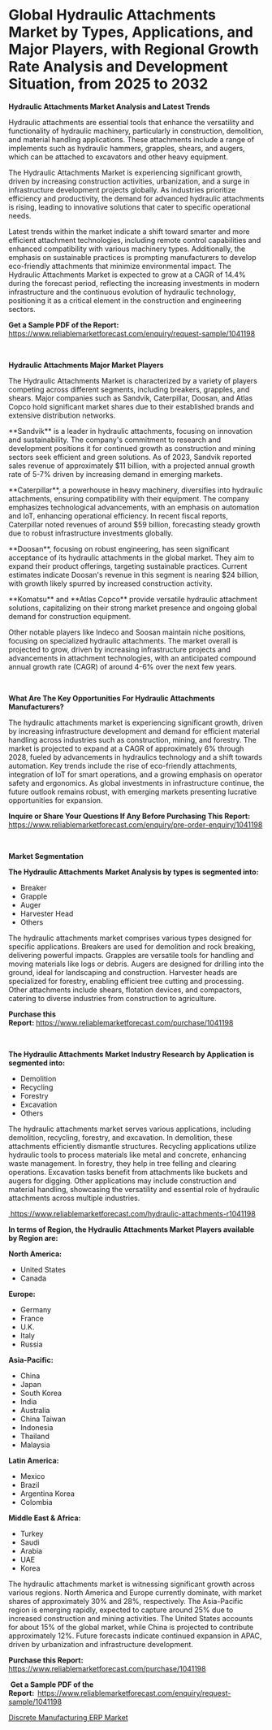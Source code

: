 <p><h1>Global Hydraulic Attachments Market by Types, Applications, and Major Players, with Regional Growth Rate Analysis and Development Situation, from 2025 to 2032</h1></p><p><strong>Hydraulic Attachments Market Analysis and Latest Trends</strong></p>
<p><p>Hydraulic attachments are essential tools that enhance the versatility and functionality of hydraulic machinery, particularly in construction, demolition, and material handling applications. These attachments include a range of implements such as hydraulic hammers, grapples, shears, and augers, which can be attached to excavators and other heavy equipment. </p><p>The Hydraulic Attachments Market is experiencing significant growth, driven by increasing construction activities, urbanization, and a surge in infrastructure development projects globally. As industries prioritize efficiency and productivity, the demand for advanced hydraulic attachments is rising, leading to innovative solutions that cater to specific operational needs.</p><p>Latest trends within the market indicate a shift toward smarter and more efficient attachment technologies, including remote control capabilities and enhanced compatibility with various machinery types. Additionally, the emphasis on sustainable practices is prompting manufacturers to develop eco-friendly attachments that minimize environmental impact. The Hydraulic Attachments Market is expected to grow at a CAGR of 14.4% during the forecast period, reflecting the increasing investments in modern infrastructure and the continuous evolution of hydraulic technology, positioning it as a critical element in the construction and engineering sectors.</p></p>
<p><strong>Get a Sample PDF of the Report:&nbsp;</strong> <a href="https://www.reliablemarketforecast.com/enquiry/request-sample/1041198?utm_campaign=2320&utm_medium=2&utm_source=Github&utm_content=ia&utm_term=06032025&utm_id=hydraulic-attachments">https://www.reliablemarketforecast.com/enquiry/request-sample/1041198</a></p>
<p>&nbsp;</p>
<p><strong>Hydraulic Attachments Major Market Players</strong></p>
<p><p>The Hydraulic Attachments Market is characterized by a variety of players competing across different segments, including breakers, grapples, and shears. Major companies such as Sandvik, Caterpillar, Doosan, and Atlas Copco hold significant market shares due to their established brands and extensive distribution networks.</p><p>**Sandvik** is a leader in hydraulic attachments, focusing on innovation and sustainability. The company's commitment to research and development positions it for continued growth as construction and mining sectors seek efficient and green solutions. As of 2023, Sandvik reported sales revenue of approximately $11 billion, with a projected annual growth rate of 5-7% driven by increasing demand in emerging markets.</p><p>**Caterpillar**, a powerhouse in heavy machinery, diversifies into hydraulic attachments, ensuring compatibility with their equipment. The company emphasizes technological advancements, with an emphasis on automation and IoT, enhancing operational efficiency. In recent fiscal reports, Caterpillar noted revenues of around $59 billion, forecasting steady growth due to robust infrastructure investments globally.</p><p>**Doosan**, focusing on robust engineering, has seen significant acceptance of its hydraulic attachments in the global market. They aim to expand their product offerings, targeting sustainable practices. Current estimates indicate Doosan's revenue in this segment is nearing $24 billion, with growth likely spurred by increased construction activity.</p><p>**Komatsu** and **Atlas Copco** provide versatile hydraulic attachment solutions, capitalizing on their strong market presence and ongoing global demand for construction equipment. </p><p>Other notable players like Indeco and Soosan maintain niche positions, focusing on specialized hydraulic attachments. The market overall is projected to grow, driven by increasing infrastructure projects and advancements in attachment technologies, with an anticipated compound annual growth rate (CAGR) of around 4-6% over the next few years.</p></p>
<p>&nbsp;</p>
<p><strong>What Are The Key Opportunities For Hydraulic Attachments Manufacturers?</strong></p>
<p><p>The hydraulic attachments market is experiencing significant growth, driven by increasing infrastructure development and demand for efficient material handling across industries such as construction, mining, and forestry. The market is projected to expand at a CAGR of approximately 6% through 2028, fueled by advancements in hydraulics technology and a shift towards automation. Key trends include the rise of eco-friendly attachments, integration of IoT for smart operations, and a growing emphasis on operator safety and ergonomics. As global investments in infrastructure continue, the future outlook remains robust, with emerging markets presenting lucrative opportunities for expansion.</p></p>
<p><strong>Inquire or Share Your Questions If Any Before Purchasing This Report:</strong> <a href="https://www.reliablemarketforecast.com/enquiry/pre-order-enquiry/1041198?utm_campaign=2320&utm_medium=2&utm_source=Github&utm_content=ia&utm_term=06032025&utm_id=hydraulic-attachments">https://www.reliablemarketforecast.com/enquiry/pre-order-enquiry/1041198</a></p>
<p>&nbsp;</p>
<p><strong>Market Segmentation</strong></p>
<p><strong>The Hydraulic Attachments Market Analysis by types is segmented into:</strong></p>
<p><ul><li>Breaker</li><li>Grapple</li><li>Auger</li><li>Harvester Head</li><li>Others</li></ul></p>
<p><p>The hydraulic attachments market comprises various types designed for specific applications. Breakers are used for demolition and rock breaking, delivering powerful impacts. Grapples are versatile tools for handling and moving materials like logs or debris. Augers are designed for drilling into the ground, ideal for landscaping and construction. Harvester heads are specialized for forestry, enabling efficient tree cutting and processing. Other attachments include shears, flotation devices, and compactors, catering to diverse industries from construction to agriculture.</p></p>
<p><strong>Purchase this Report:&nbsp;</strong><a href="https://www.reliablemarketforecast.com/purchase/1041198?utm_campaign=2320&utm_medium=2&utm_source=Github&utm_content=ia&utm_term=06032025&utm_id=hydraulic-attachments">https://www.reliablemarketforecast.com/purchase/1041198</a></p>
<p>&nbsp;</p>
<p><strong>The Hydraulic Attachments Market Industry Research by Application is segmented into:</strong></p>
<p><ul><li>Demolition</li><li>Recycling</li><li>Forestry</li><li>Excavation</li><li>Others</li></ul></p>
<p><p>The hydraulic attachments market serves various applications, including demolition, recycling, forestry, and excavation. In demolition, these attachments efficiently dismantle structures. Recycling applications utilize hydraulic tools to process materials like metal and concrete, enhancing waste management. In forestry, they help in tree felling and clearing operations. Excavation tasks benefit from attachments like buckets and augers for digging. Other applications may include construction and material handling, showcasing the versatility and essential role of hydraulic attachments across multiple industries.</p></p>
<p><a href="https://www.reliablemarketforecast.com/hydraulic-attachments-r1041198?utm_campaign=2320&utm_medium=2&utm_source=Github&utm_content=ia&utm_term=06032025&utm_id=hydraulic-attachments">&nbsp;https://www.reliablemarketforecast.com/hydraulic-attachments-r1041198</a></p>
<p><strong>In terms of Region, the Hydraulic Attachments Market Players available by Region are:</strong></p>
<p>
    <p> <strong> North America: </strong>
        <ul>
            <li>United States</li>
            <li>Canada</li>
        </ul>
        </p> 
    <p> <strong> Europe: </strong>
        <ul>
            <li>Germany</li>
            <li>France</li>
            <li>U.K.</li>
            <li>Italy</li>
            <li>Russia</li>
        </ul>
        </p> 
    <p> <strong> Asia-Pacific: </strong>
        <ul>
            <li>China</li>
            <li>Japan</li>
            <li>South Korea</li>
            <li>India</li>
            <li>Australia</li>
            <li>China Taiwan</li>
            <li>Indonesia</li>
            <li>Thailand</li>
            <li>Malaysia</li>
        </ul>
        </p> 
    <p> <strong> Latin America: </strong>
        <ul>
            <li>Mexico</li>
            <li>Brazil</li>
            <li>Argentina Korea</li>
            <li>Colombia</li>
        </ul>
        </p> 
    <p> <strong> Middle East & Africa: </strong>
        <ul>
            <li>Turkey</li>
            <li>Saudi</li>
            <li>Arabia</li>
            <li>UAE</li>
            <li>Korea</li>
        </ul>
    </p>
    </p>
<p><p>The hydraulic attachments market is witnessing significant growth across various regions. North America and Europe currently dominate, with market shares of approximately 30% and 28%, respectively. The Asia-Pacific region is emerging rapidly, expected to capture around 25% due to increased construction and mining activities. The United States accounts for about 15% of the global market, while China is projected to contribute approximately 12%. Future forecasts indicate continued expansion in APAC, driven by urbanization and infrastructure development.</p></p>
<p><strong>Purchase this Report: </strong><a href="https://www.reliablemarketforecast.com/purchase/1041198?utm_campaign=2320&utm_medium=2&utm_source=Github&utm_content=ia&utm_term=06032025&utm_id=hydraulic-attachments">https://www.reliablemarketforecast.com/purchase/1041198</a></p>
<p>&nbsp;<strong>Get a Sample PDF of the Report:&nbsp;&nbsp;</strong><a href="https://www.reliablemarketforecast.com/enquiry/request-sample/1041198?utm_campaign=2320&utm_medium=2&utm_source=Github&utm_content=ia&utm_term=06032025&utm_id=hydraulic-attachments">https://www.reliablemarketforecast.com/enquiry/request-sample/1041198</a></p>
<p><strong></strong></p>
<p><p><a href="https://github.com/SanjidaKhan901/Market-Research-Report-List-1/blob/main/discrete-manufacturing-erp-market.md?utm_campaign=2320&utm_medium=2&utm_source=Github&utm_content=ia&utm_term=06032025&utm_id=hydraulic-attachments">Discrete Manufacturing ERP Market</a></p></p>